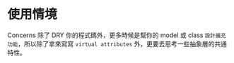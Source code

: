 # 使用情境

Concerns 除了 DRY 你的程式碼外，更多時候是幫你的 model 或 class `設計擴充功能`，所以除了拿來寫寫 `virtual attributes` 外，更要去思考一些抽象層的共通特性。
